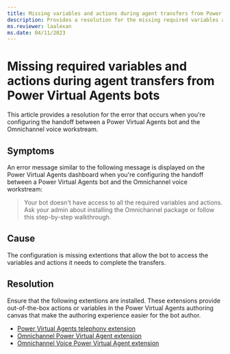 ```yaml
---
title: Missing variables and actions during agent transfers from Power Virtual Agents bots
description: Provides a resolution for the missing required variables and actions during agent transfers from Power Virtual Agents bots in Omnichannel for Customer Service.
ms.reviewer: laalexan
ms.date: 04/11/2023
---
```

# Missing required variables and actions during agent transfers from Power Virtual Agents bots

This article provides a resolution for the error that occurs when you're configuring the handoff between a Power Virtual Agents bot and the Omnichannel voice workstream.

## Symptoms

An error message similar to the following message is displayed on the Power Virtual Agents dashboard when you're configuring the handoff between a Power Virtual Agents bot and the Omnichannel voice workstream:

> Your bot doesn't have access to all the required variables and actions. Ask your admin about installing the Omnichannel package or follow this step-by-step walkthrough.

## Cause

The configuration is missing extentions that allow the bot to access the variables and actions it needs to complete the transfers.

## Resolution

Ensure that the following extentions are installed. These extensions provide out-of-the-box actions or variables in the Power Virtual Agents authoring canvas that make the authoring experience easier for the bot author.

- [Power Virtual Agents telephony extension](https://appsource.microsoft.com/product/dynamics-365/mscrm.mspva_telephony_extension)
- [Omnichannel Power Virtual Agent extension](https://appsource.microsoft.com/product/dynamics-365/mscrm.omnichannelpvaextension)
- [Omnichannel Voice Power Virtual Agent extension](https://appsource.microsoft.com/product/dynamics-365/mscrm.omnichannelvoicepvaextension)
